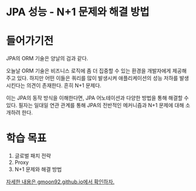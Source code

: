 # JPA 성능 - N+1 문제와 해결 방법

# 들어가기전

JPA의 ORM 기술은 양날의 검과 같다.
 
오늘날 ORM 기술은 비즈니스 로직에 좀 더 집중할 수 있는 환경을 개발자에게 제공해주고 있다. 하지만 어떤 이들은 쿼리를 많이 발생시켜 애플리케이션의 성능 저하를 발생시킨다는 의견이 존재한다. 흔히 N+1 문제다.

 이는 JPA의 동작 방식을 이해한다면, JPA 어노테이션과 다양한 방법을 통해 해결할 수 있다. 필자는 일대일 연관 관계를 통해 JPA의 전반적인 메커니즘과 N+1 문제에 대해 소개하려 한다.

# 학습 목표

1. 글로벌 패치 전략
2. Proxy
3. N+1 문제와 해결 방법

[자세한 내용은 gmoon92.github.io에서 확인하자.](https://gmoon92.github.io/spring/jpa/hibernate/n+1/2021/01/12/jpa-n-plus-one.html)

